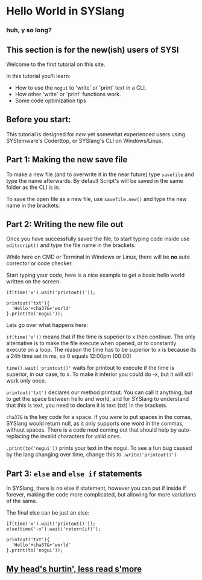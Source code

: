 # Hello World in SYSlang


### huh, y so long?

## This section is for the new(ish) users of SYSl

Welcome to the first tutorial on this site.

In this tutorial you'll learn:
* How to use the `nogui` to 'write' or 'print' text in a CLI.
* How other 'write' or 'print' functions work.
* Some code optimization tips

## Before you start:
This tutorial is designed for _new_ yet somewhat experienced users using SYStemware's Coderttop, or SYSlang's CLI on Windows/Linux.

## Part 1: Making the new save file
To make a new file (and to overwrite it in the near future) type `savefile` and type the name afterwards.
By default Script's will be saved in the same folder as the CLI is in.

To save the open file as a new file, use `savefile.new()` and type the new name in the brackets.

## Part 2: Writing the new file out
Once you have successfully saved the file, to start typing code inside use `editscript()` and type the file name in the brackets.

While here on CMD or Terminal in Windows or Linux, there will be **no** auto corrector or code checker.

Start typing your code, here is a nice example to get a basic hello world written on the screen:
```
if(time('x').wait('printout()'));

printout('txt'){
  'Hello'+cha37&+'world'
}.print(to('nogui'));
```

Lets go over what happens here:

`if(time('x'))` means that if the time is superior to x then continue. The only alternative is to make the file execute when opened, or to constantly execute on a loop.
The reason the time has to be superior to x is because its a 24h time set in ms, so 0 equals 12:00pm (00:00)

`time().wait('printout()'` waits for printout to execute if the time is superior, in our case, to x. To make it inferior you could do -x, but it will still work only once.

`printout('txt')` declares our method printout. You can call it anything, but to get the space between hello and world, and for SYSlang to understand that this is text, you need to declare it is text (txt) in the brackets.

`cha37&` is the key code for a space. If you were to put spaces in the comas, SYSlang would return null, as it only supports one word in the commas, without spaces.
There is a code mod coming out that should help by auto-replacing the invalid characters for valid ones.

`.print(to('nogui'))` prints your text in the nogui. To see a fun bug caused by the lang changing over time, change this to `.write('printout()')`

## Part 3: `else` and `else if` statements

In SYSlang, there is no else if statement, however you can put if inside if forever, making the code more  complicated, but allowing for more variations of the same.

The final else can be just an else:

```
if(time('x').wait('printout()'));
else(time('-x').wait('return(if)');

printout('txt'){
  'Hello'+cha37&+'world'
}.print(to('nogui'));
```

## [My head's hurtin', less read s'more](https://docs.pipewarp.co.uk/SYSlang/#index)
